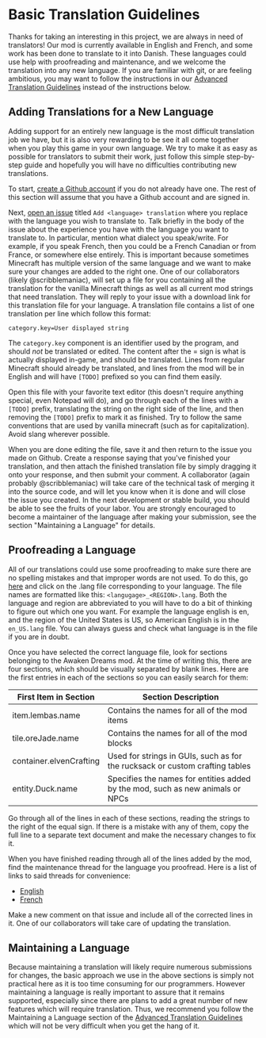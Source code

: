 # Basic Translation Guidelines

Thanks for taking an interesting in this project, we are always in need of translators! Our mod is currently available in English and French, and some work has been done to translate to it into Danish. These languages could use help with proofreading and maintenance, and we welcome the translation into any new language. If you are familiar with git, or are feeling ambitious, you may want to follow the instructions in our [Advanced Translation Guidelines](Advanced_Translation_Guidelines.md) instead of the instructions below.

## Adding Translations for a New Language

Adding support for an entirely new language is the most difficult translation job we have, but it is also very rewarding to be see it all come together when you play this game in your own language. We try to make it as easy as possible for translators to submit their work, just follow this simple step-by-step guide and hopefully you will have no difficulties contributing new translations.

To start, [create a Github account](https://github.com/join) if you do not already have one. The rest of this section will assume that you have a Github account and are signed in.

Next, [open an issue](https://github.com/TheValarProject/AwakenDreamsClient/issues/new) titled `Add <language> translation` where you replace <language> with the language you wish to translate to. Talk briefly in the body of the issue about the experience you have with the language you want to translate to. In particular, mention what dialect you speak/write. For example, if you speak French, then you could be a French Canadian or from France, or somewhere else entirely. This is important because sometimes Minecraft has multiple version of the same language and we want to make sure your changes are added to the right one. One of our collaborators (likely @scribblemaniac), will set up a file for you containing all the translation for the vanilla Minecraft things as well as all current mod strings that need translation. They will reply to your issue with a download link for this translation file for your language. A translation file contains a list of one translation per line which follow this format:
```
category.key=User displayed string
```
The `category.key` component is an identifier used by the program, and should *not* be translated or edited. The content after the = sign is what is actually displayed in-game, and should be translated. Lines from regular Minecraft should already be translated, and lines from the mod will be in English and will have `[TODO]` prefixed so you can find them easily.

Open this file with your favorite text editor (this doesn't require anything special, even Notepad will do), and go through each of the lines with a `[TODO]` prefix, translating the string on the right side of the line, and then removing the `[TODO]` prefix to mark it as finished. Try to follow the same conventions that are used by vanilla minecraft (such as for capitalization). Avoid slang wherever possible.

When you are done editing the file, save it and then return to the issue you made on Github. Create a response saying that you've finished your translation, and then attach the finished translation file by simply dragging it onto your response, and then submit your comment. A collaborator (again probably @scribblemaniac) will take care of the technical task of merging it into the source code, and will let you know when it is done and will close the issue you created. In the next development or stable build, you should be able to see the fruits of your labor. You are strongly encouraged to become a maintainer of the language after making your submission, see the section "Maintaining a Language" for details.
  
## Proofreading a Language

All of our translations could use some proofreading to make sure there are no spelling mistakes and that improper words are not used. To do this, go [here](https://github.com/TheValarProject/AwakenDreamsClient/tree/master/mcp/src/minecraft/assets/minecraft/lang) and click on the .lang file corresponding to your language. The file names are formatted like this: `<langugage>_<REGION>.lang`. Both the language and region are abbreviated to you will have to do a bit of thinking to figure out which one you want. For example the language english is en, and the region of the United States is US, so American English is in the `en_US.lang` file. You can always guess and check what language is in the file if you are in doubt.

Once you have selected the correct language file, look for sections belonging to the Awaken Dreams mod. At the time of writing this, there are four sections, which should be visually separated by blank lines. Here are the first entries in each of the sections so you can easily search for them:

| First Item in Section   | Section Description |
| ----------------------- | ------------------- |
| item.lembas.name        | Contains the names for all of the mod items |
| tile.oreJade.name       | Contains the names for all of the mod blocks |
| container.elvenCrafting | Used for strings in GUIs, such as for the rucksack or custom crafting tables |
| entity.Duck.name        | Specifies the names for entities added by the mod, such as new animals or NPCs |

Go through all of the lines in each of these sections, reading the strings to the right of the equal sign. If there is a mistake with any of them, copy the full line to a separate text document and make the necessary changes to fix it.

When you have finished reading through all of the lines added by the mod, find the maintenance thread for the language you proofread. Here is a list of links to said threads for convenience:

- [English](https://github.com/TheValarProject/AwakenDreamsClient/issues/39)
- [French](https://github.com/TheValarProject/AwakenDreamsClient/issues/38) 

Make a new comment on that issue and include all of the corrected lines in it. One of our collaborators will take care of updating the translation.

## Maintaining a Language

Because maintaining a translation will likely require numerous submissions for changes, the basic approach we use in the above sections is simply not practical here as it is too time consuming for our programmers. However maintaining a language is really important to assure that it remains supported, especially since there are plans to add a great number of new features which will require translation. Thus, we recommend you follow the Maintaining a Language section of the [Advanced Translation Guidelines](Advanced_Translation_Guidelines.md) which will not be very difficult when you get the hang of it.